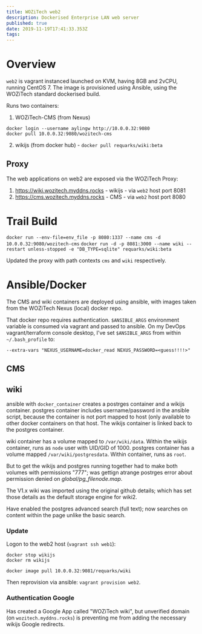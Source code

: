 ```yaml
---
title: WOZiTech web2
description: Dockerised Enterprise LAN web server
published: true
date: 2019-11-19T17:41:33.353Z
tags: 
---
```


# Overview
`web2` is  vagrant instanced launched on KVM, having 8GB and 2vCPU, running CentOS 7. The image is provisioned using Ansible, using the WOZiTech standard dockerised build.

Runs two containers:
1. WOZiTech-CMS (from Nexus)
```
docker login --username aylingw http://10.0.0.32:9080
docker pull 10.0.0.32:9080/wozitech-cms
```
2. wikijs (from docker hub) - `docker pull requarks/wiki:beta`

## Proxy
The web applications on web2 are exposed via the WOZiTech Proxy:
1. https://wiki.wozitech.myddns.rocks - wikijs -  via `web2` host port 8081
2. https://cms.wozitech.myddns.rocks - CMS - via `web2` host port 8080


# Trail Build
`docker run --env-file=env_file -p 8080:1337 --name cms -d 10.0.0.32:9080/wozitech-cms`
`docker run -d -p 8081:3000 --name wiki --restart unless-stopped -e "DB_TYPE=sqlite" requarks/wiki:beta`

Updated the proxy with path contexts `cms` and `wiki` respectively.

# Ansible/Docker
The CMS and wiki containers are deployed using ansible, with images taken from the WOZiTech Nexus (local) docker repo.

That docker repo requires authentication. `$ANSIBLE_ARGS` environment variable is consumed via vagrant and passed to ansible. On my DevOps vagrant/terraform console desktop, I've set `$ANSIBLE_ARGS` from within `~/.bash_profile` to:
```
--extra-vars "NEXUS_USERNAME=docker_read NEXUS_PASSWORD=<guess!!!!>"
```

## CMS

## wiki
ansible with `docker_container` creates a postrges container and a wikijs container. postgres container includes username/password in the ansible script, because the container is not port mapped to host (only available to other docker containers on that host. The wikijs container is linked back to the postgres container.

wiki container has a volume mapped to `/var/wiki/data`. Within the wikijs container, runs as `node` user with UID/GID of 1000.
postgres container has a volume mapped `/var/wiki/postgresdata`. Within container, runs as `root`.

But to get the wikijs and postgres running together had to make both volumes with permissions "777"; was gettign atrange postrges error about permission denied on _global/pg_filenode.map_.

The V1.x wiki was imported using the original github details; which has set those details as the default storage engine for wiki2.

Have enabled the postgres advanced search (full text); now searches on content within the page unlike the basic search.

### Update
Logon to the web2 host (`vagrant ssh web1`):
```
docker stop wikijs
docker rm wikijs

docker image pull 10.0.0.32:9081/requarks/wiki
```

Then reprovision via ansible: `vagrant provision web2`.



### Authentication Google
Has created a Google App called "WOZiTech wiki", but unverified domain (on `wozitech.myddns.rocks`) is preventing me from adding the necessary wikijs Google redirects.